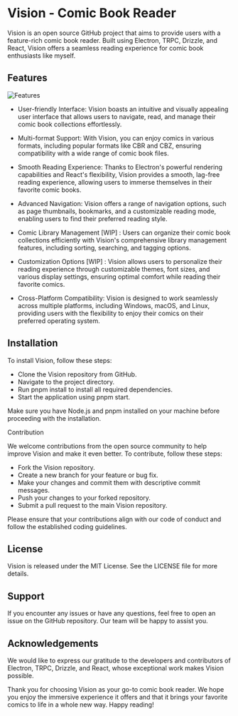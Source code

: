 # Vision - Comic Book Reader

Vision is an open source GitHub project that aims to provide users with a feature-rich comic book reader. Built using Electron, TRPC, Drizzle, and React, Vision offers a seamless reading experience for comic book enthusiasts like myself.

## Features

![Features]("images/banner.png")

- User-friendly Interface: Vision boasts an intuitive and visually appealing user interface that allows users to navigate, read, and manage their comic book collections effortlessly.

- Multi-format Support: With Vision, you can enjoy comics in various formats, including popular formats like CBR and CBZ, ensuring compatibility with a wide range of comic book files.

- Smooth Reading Experience: Thanks to Electron's powerful rendering capabilities and React's flexibility, Vision provides a smooth, lag-free reading experience, allowing users to immerse themselves in their favorite comic books.

- Advanced Navigation: Vision offers a range of navigation options, such as page thumbnails, bookmarks, and a customizable reading mode, enabling users to find their preferred reading style.

- Comic Library Management [WIP] : Users can organize their comic book collections efficiently with Vision's comprehensive library management features, including sorting, searching, and tagging options.

- Customization Options [WIP] : Vision allows users to personalize their reading experience through customizable themes, font sizes, and various display settings, ensuring optimal comfort while reading their favorite comics.

- Cross-Platform Compatibility: Vision is designed to work seamlessly across multiple platforms, including Windows, macOS, and Linux, providing users with the flexibility to enjoy their comics on their preferred operating system.

## Installation

To install Vision, follow these steps:

- Clone the Vision repository from GitHub.
- Navigate to the project directory.
- Run pnpm install to install all required dependencies.
- Start the application using pnpm start.

Make sure you have Node.js and pnpm installed on your machine before proceeding with the installation.

Contribution

We welcome contributions from the open source community to help improve Vision and make it even better. To contribute, follow these steps:

- Fork the Vision repository.
- Create a new branch for your feature or bug fix.
- Make your changes and commit them with descriptive commit messages.
- Push your changes to your forked repository.
- Submit a pull request to the main Vision repository.

Please ensure that your contributions align with our code of conduct and follow the established coding guidelines.

## License

Vision is released under the MIT License. See the LICENSE file for more details.

## Support

If you encounter any issues or have any questions, feel free to open an issue on the GitHub repository. Our team will be happy to assist you.

## Acknowledgements

We would like to express our gratitude to the developers and contributors of Electron, TRPC, Drizzle, and React, whose exceptional work makes Vision possible.

Thank you for choosing Vision as your go-to comic book reader. We hope you enjoy the immersive experience it offers and that it brings your favorite comics to life in a whole new way. Happy reading!

